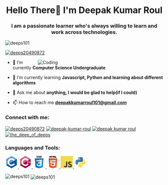 <h1 align="center">Hello There👋 I'm Deepak Kumar Roul</h1>
<h3 align="center">I am a passionate learner who's always willing to learn and work across technologies.</h3>

<p align="left"> <img src="https://komarev.com/ghpvc/?username=deeps101&label=Profile%20views&color=0e75b6&style=flat" alt="deeps101" /> </p>

<p align="left"> <a href="https://twitter.com/deeps20490872" target="blank"><img src="https://img.shields.io/twitter/follow/deeps20490872?logo=twitter&style=for-the-badge" alt="deeps20490872" /></a> </p>
<img align="right"alt="Coding"width="400"src="https://giphy.com/gifs/animation-work-job-pOZhmE42D1WrCWATLK">

- 🔭 I’m currently **Computer Science Undergraduate**

- 🌱 I’m currently learning **Javascript, Python and learning about different algorithms**

- 💬 Ask me about **anything, I would be glad to help(if I could)**

- 📫 How to reach me **deepakkumarroul101@gmail.com**

<h3 align="left">Connect with me:</h3>
<p align="left">
<a href="https://twitter.com/deeps20490872" target="blank"><img align="center" src="https://raw.githubusercontent.com/rahuldkjain/github-profile-readme-generator/master/src/images/icons/Social/twitter.svg" alt="deeps20490872" height="30" width="40" /></a>
<a href="https://linkedin.com/in/deepak-kumar-roul" target="blank"><img align="center" src="https://raw.githubusercontent.com/rahuldkjain/github-profile-readme-generator/master/src/images/icons/Social/linked-in-alt.svg" alt="deepak-kumar-roul" height="30" width="40" /></a>
<a href="https://fb.com/deepak kumar roul" target="blank"><img align="center" src="https://raw.githubusercontent.com/rahuldkjain/github-profile-readme-generator/master/src/images/icons/Social/facebook.svg" alt="deepak kumar roul" height="30" width="40" /></a>
<a href="https://instagram.com/the_deep_of_deeps" target="blank"><img align="center" src="https://raw.githubusercontent.com/rahuldkjain/github-profile-readme-generator/master/src/images/icons/Social/instagram.svg" alt="the_deep_of_deeps" height="30" width="40" /></a>
</p>

<h3 align="left">Languages and Tools:</h3>
<p align="left"> <a href="https://www.cprogramming.com/" target="_blank"> <img src="https://raw.githubusercontent.com/devicons/devicon/master/icons/c/c-original.svg" alt="c" width="40" height="40"/> </a> <a href="https://www.w3schools.com/cpp/" target="_blank"> <img src="https://raw.githubusercontent.com/devicons/devicon/master/icons/cplusplus/cplusplus-original.svg" alt="cplusplus" width="40" height="40"/> </a> <a href="https://www.w3schools.com/css/" target="_blank"> <img src="https://raw.githubusercontent.com/devicons/devicon/master/icons/css3/css3-original-wordmark.svg" alt="css3" width="40" height="40"/> </a> <a href="https://www.w3.org/html/" target="_blank"> <img src="https://raw.githubusercontent.com/devicons/devicon/master/icons/html5/html5-original-wordmark.svg" alt="html5" width="40" height="40"/> </a> <a href="https://developer.mozilla.org/en-US/docs/Web/JavaScript" target="_blank"> <img src="https://raw.githubusercontent.com/devicons/devicon/master/icons/javascript/javascript-original.svg" alt="javascript" width="40" height="40"/> </a> <a href="https://www.python.org" target="_blank"> <img src="https://raw.githubusercontent.com/devicons/devicon/master/icons/python/python-original.svg" alt="python" width="40" height="40"/> </a> </p>

<p><img align="left" src="https://github-readme-stats.vercel.app/api/top-langs?username=deeps101&show_icons=true&locale=en&layout=compact" alt="deeps101" /></p>

<p>&nbsp;<img align="center" src="https://github-readme-stats.vercel.app/api?username=deeps101&show_icons=true&locale=en" alt="deeps101" /></p>

